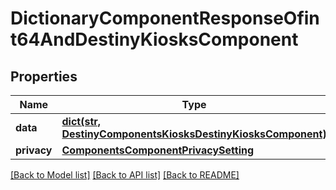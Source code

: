 # DictionaryComponentResponseOfint64AndDestinyKiosksComponent

## Properties
Name | Type | Description | Notes
------------ | ------------- | ------------- | -------------
**data** | [**dict(str, DestinyComponentsKiosksDestinyKiosksComponent)**](DestinyComponentsKiosksDestinyKiosksComponent.md) |  | [optional] 
**privacy** | [**ComponentsComponentPrivacySetting**](ComponentsComponentPrivacySetting.md) |  | [optional] 

[[Back to Model list]](../README.md#documentation-for-models) [[Back to API list]](../README.md#documentation-for-api-endpoints) [[Back to README]](../README.md)


